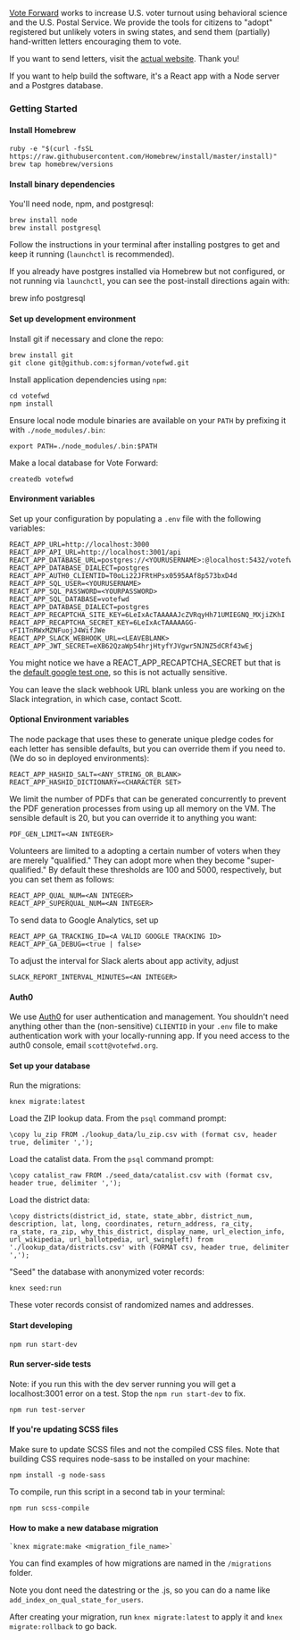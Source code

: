 [Vote Forward](https://votefwd.org) works to increase U.S. voter turnout using behavioral science and the U.S. Postal Service. We provide the tools for citizens to "adopt" registered but unlikely voters in swing states, and send them (partially) hand-written letters encouraging them to vote.

If you want to send letters, visit the [actual website](https://votefwd.org). Thank you!

If you want to help build the software, it's a React app with a Node server and a Postgres database.

### Getting Started

#### Install Homebrew

	ruby -e "$(curl -fsSL https://raw.githubusercontent.com/Homebrew/install/master/install)"
	brew tap homebrew/versions

#### Install binary dependencies

You'll need node, npm, and postgresql:

	brew install node
	brew install postgresql

Follow the instructions in your terminal after installing postgres to get and keep it running (`launchctl` is recommended).

If you already have postgres installed via Homebrew but not configured, or not
running via `launchctl`, you can see the post-install directions again with:

  brew info postgresql

#### Set up development environment

Install git if necessary and clone the repo:

	brew install git
	git clone git@github.com:sjforman/votefwd.git

Install application dependencies using `npm`:

	cd votefwd
	npm install

Ensure local node module binaries are available on your `PATH` by prefixing it
with `./node_modules/.bin`:

    export PATH=./node_modules/.bin:$PATH

Make a local database for Vote Forward:

	createdb votefwd

#### Environment variables

Set up your configuration by populating a `.env` file with the following
variables:

	REACT_APP_URL=http://localhost:3000
	REACT_APP_API_URL=http://localhost:3001/api
	REACT_APP_DATABASE_URL=postgres://<YOURUSERNAME>:@localhost:5432/votefwd
	REACT_APP_DATABASE_DIALECT=postgres
	REACT_APP_AUTH0_CLIENTID=T0oLi22JFRtHPsx0595AAf8p573bxD4d
	REACT_APP_SQL_USER=<YOURUSERNAME>
	REACT_APP_SQL_PASSWORD=<YOURPASSWORD>
	REACT_APP_SQL_DATABASE=votefwd
	REACT_APP_DATABASE_DIALECT=postgres
	REACT_APP_RECAPTCHA_SITE_KEY=6LeIxAcTAAAAAJcZVRqyHh71UMIEGNQ_MXjiZKhI
	REACT_APP_RECAPTCHA_SECRET_KEY=6LeIxAcTAAAAAGG-vFI1TnRWxMZNFuojJ4WifJWe
	REACT_APP_SLACK_WEBHOOK_URL=<LEAVEBLANK>
	REACT_APP_JWT_SECRET=eXB62QzaWp54hrjHtyfYJVgwr5NJNZ5dCRf43wEj

You might notice we have a REACT_APP_RECAPTCHA_SECRET but that is the [default google test one](https://developers.google.com/recaptcha/docs/faq), so this is not actually sensitive.

You can leave the slack webhook URL blank unless you are working on the Slack
integration, in which case, contact Scott.

#### Optional Environment variables

The node package that uses these to generate unique pledge codes for each letter has sensible defaults, but you can override
them if you need to. (We do so in deployed environments):

  	REACT_APP_HASHID_SALT=<ANY_STRING_OR_BLANK>
  	REACT_APP_HASHID_DICTIONARY=<CHARACTER SET>

We limit the number of PDFs that can be generated concurrently to prevent the
PDF generation processes from using up all memory on the VM.  The sensible
default is 20, but you can override it to anything you want:

   	PDF_GEN_LIMIT=<AN INTEGER>

Volunteers are limited to a adopting a certain number of voters when they are
merely "qualified." They can adopt more when they become "super-qualified." By
default these thresholds are 100 and 5000, respectively, but you can set them as
follows:

    REACT_APP_QUAL_NUM=<AN INTEGER>
    REACT_APP_SUPERQUAL_NUM=<AN INTEGER>

To send data to Google Analytics, set up

    REACT_APP_GA_TRACKING_ID=<A VALID GOOGLE TRACKING ID>
    REACT_APP_GA_DEBUG=<true | false>

To adjust the interval for Slack alerts about app activity, adjust

    SLACK_REPORT_INTERVAL_MINUTES=<AN INTEGER>

#### Auth0

We use [Auth0](https://auth0.com/) for user authentication and management. You shouldn't need anything other than the (non-sensitive) `CLIENTID` in your `.env` file to make authentication work with your locally-running app. If you need access to the auth0 console, email `scott@votefwd.org`.

#### Set up your database

Run the migrations:

	knex migrate:latest

Load the ZIP lookup data. From the `psql` command prompt:

  	\copy lu_zip FROM ./lookup_data/lu_zip.csv with (format csv, header true, delimiter ',');

Load the catalist data. From the `psql` command prompt:

  	\copy catalist_raw FROM ./seed_data/catalist.csv with (format csv, header true, delimiter ',');


Load the district data:

 	\copy districts(district_id, state, state_abbr, district_num, description, lat, long, coordinates, return_address, ra_city, ra_state, ra_zip, why_this_district, display_name, url_election_info, url_wikipedia, url_ballotpedia, url_swingleft) from './lookup_data/districts.csv' with (FORMAT csv, header true, delimiter ',');

"Seed" the database with anonymized voter records:

	knex seed:run

These voter records consist of randomized names and addresses.


#### Start developing

	npm run start-dev


#### Run server-side tests

Note: if you run this with the dev server running you will get a localhost:3001 error on a test.  Stop the `npm run start-dev` to fix.

	npm run test-server

#### If you're updating SCSS files

Make sure to update SCSS files and not the compiled CSS files. Note that building CSS requires node-sass to be installed on your machine:

	npm install -g node-sass

To compile, run this script in a second tab in your terminal:

	npm run scss-compile

#### How to make a new database migration

	`knex migrate:make <migration_file_name>`

You can find examples of how migrations are named in the `/migrations` folder.

Note you dont need the datestring or the .js, so you can do a name like `add_index_on_qual_state_for_users`.

After creating your migration, run `knex migrate:latest` to apply it and `knex migrate:rollback` to go back.
